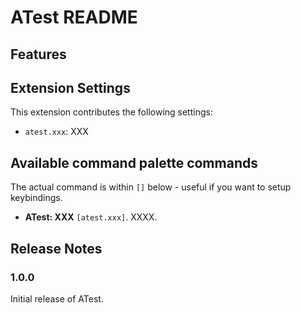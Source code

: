 # ATest README

## Features



## Extension Settings

This extension contributes the following settings:

* `atest.xxx`: XXX


## Available command palette commands

The actual command is within `[]` below - useful if you want to setup keybindings.

- **ATest: XXX** `[atest.xxx]`. XXXX.


## Release Notes

### 1.0.0
Initial release of ATest.
